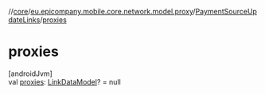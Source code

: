 //[core](../../../index.md)/[eu.epicompany.mobile.core.network.model.proxy](../index.md)/[PaymentSourceUpdateLinks](index.md)/[proxies](proxies.md)

# proxies

[androidJvm]\
val [proxies](proxies.md): [LinkDataModel](../../eu.epicompany.mobile.core.network.hypermedia/-link-data-model/index.md)? = null
